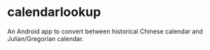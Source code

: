 # calendarlookup
An Android app to convert between historical Chinese calendar and Julian/Gregorian calendar.
